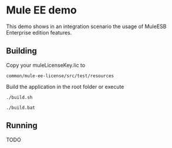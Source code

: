 Mule EE demo
============

This demo shows in an integration scenario the usage of MuleESB Enterprise edition features.

## Building  

Copy your muleLicenseKey.lic to 

    common/mule-ee-license/src/test/resources   
    
Build the application in the root folder or execute

    ./build.sh     

    ./build.bat

## Running

TODO